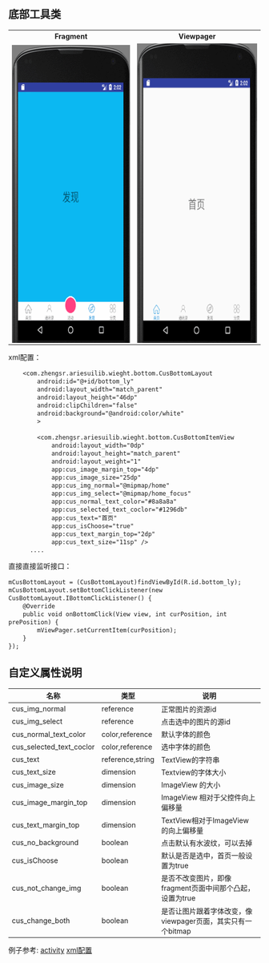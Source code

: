 

## 底部工具类
<table  align="center">
 <tr>
    <th>Fragment</th>
    <th>Viewpager</th>
  </tr>
   <tr>
     <td><a href="url"><img src="https://github.com/LillteZheng/AriesUI/raw/master/gif/cus_fragment.gif" align="left" height="598" width="354"></a></td>
     <td><a href="url"><img src="https://github.com/LillteZheng/AriesUI/raw/master/gif/cus_viewpager.gif" align="left" height="598" width="354"></a></td>
  </tr>

</table>

xml配置：
```
    <com.zhengsr.ariesuilib.wieght.bottom.CusBottomLayout
        android:id="@+id/bottom_ly"
        android:layout_width="match_parent"
        android:layout_height="46dp"
        android:clipChildren="false"
        android:background="@android:color/white"
        >

        <com.zhengsr.ariesuilib.wieght.bottom.CusBottomItemView
            android:layout_width="0dp"
            android:layout_height="match_parent"
            android:layout_weight="1"
            app:cus_image_margin_top="4dp"
            app:cus_image_size="25dp"
            app:cus_img_normal="@mipmap/home"
            app:cus_img_select="@mipmap/home_focus"
            app:cus_normal_text_color="#8a8a8a"
            app:cus_selected_text_coclor="#1296db"
            app:cus_text="首页"
            app:cus_isChoose="true"
            app:cus_text_margin_top="2dp"
            app:cus_text_size="11sp" />
      ....      
```
直接直接监听接口：
```
mCusBottomLayout = (CusBottomLayout)findViewById(R.id.bottom_ly);
mCusBottomLayout.setBottomClickListener(new CusBottomLayout.IBottomClickListener() {
    @Override
    public void onBottomClick(View view, int curPosition, int prePosition) {
        mViewPager.setCurrentItem(curPosition);
    }
});
```

## 自定义属性说明



| 名称 | 类型 |说明 |
|---|---|---|
|cus_img_normal|reference|正常图片的资源id|
|cus_img_select|reference|点击选中的图片的源id|
|cus_normal_text_color|color,reference|默认字体的颜色|
|cus_selected_text_coclor|color,reference|选中字体的颜色|
|cus_text|reference,string|TextView的字符串|
|cus_text_size|dimension|Textview的字体大小|
|cus_image_size|dimension|ImageView 的大小|
|cus_image_margin_top|dimension|ImageView 相对于父控件向上偏移量|
|cus_text_margin_top|dimension|TextView相对于ImageView 的向上偏移量|
|cus_no_background|boolean|点击默认有水波纹，可以去掉|
|cus_isChoose|boolean|默认是否是选中，首页一般设置为true|
|cus_not_change_img|boolean|是否不改变图片，即像fragment页面中间那个凸起，设置为true|
|cus_change_both|boolean|是否让图片跟着字体改变，像viewpager页面，其实只有一个bitmap|



例子参考:
[activity](https://github.com/LillteZheng/CusBottomHelper/tree/master/app/src/main/java/com/zhengsr/cusbottomhelper/activity)
[xml配置](https://github.com/LillteZheng/CusBottomHelper/tree/master/app/src/main/res/layout)
